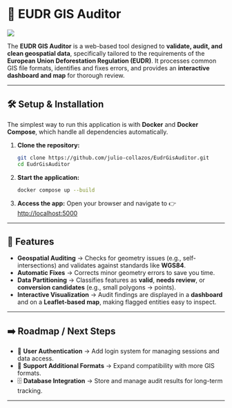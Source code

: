 # 📂 EUDR GIS Auditor

<image src="./EudrGisAuditor.png"><image>

The **EUDR GIS Auditor** is a web-based tool designed to **validate, audit, and clean geospatial data**, specifically tailored to the requirements of the **European Union Deforestation Regulation (EUDR)**. It processes common GIS file formats, identifies and fixes errors, and provides an **interactive dashboard and map** for thorough review.

---

## 🛠️ Setup & Installation

The simplest way to run this application is with **Docker** and **Docker Compose**, which handle all dependencies automatically.

1. **Clone the repository:**

   ```bash
   git clone https://github.com/julio-collazos/EudrGisAuditor.git
   cd EudrGisAuditor
   ```

2. **Start the application:**

   ```bash
   docker compose up --build
   ```

3. **Access the app:**
   Open your browser and navigate to 👉 [http://localhost:5000](http://localhost:5000)

---

## 🚀 Features

* **Geospatial Auditing** → Checks for geometry issues (e.g., self-intersections) and validates against standards like **WGS84**.
* **Automatic Fixes** → Corrects minor geometry errors to save you time.
* **Data Partitioning** → Classifies features as **valid**, **needs review**, or **conversion candidates** (e.g., small polygons → points).
* **Interactive Visualization** → Audit findings are displayed in a **dashboard** and on a **Leaflet-based map**, making flagged entities easy to inspect.

---

## ➡️ Roadmap / Next Steps

* 🔑 **User Authentication** → Add login system for managing sessions and data access.
* 📂 **Support Additional Formats** → Expand compatibility with more GIS formats.
* 🗄️ **Database Integration** → Store and manage audit results for long-term tracking.

---
